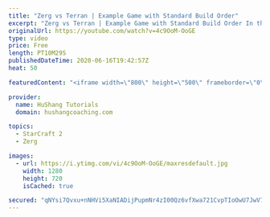 ```yaml
---
title: "Zerg vs Terran | Example Game with Standard Build Order"
excerpt: "Zerg vs Terran | Example Game with Standard Build Order In this guide we learn how to defend early Terran attacks.  Coaching -------------------------------------------------------------------------- Interested in Starcraft lessons? Check out my website! I would love to help you improve and reach your"
originalUrl: https://youtube.com/watch?v=4c9OoM-OoGE
type: video
price: Free
length: PT10M29S
publishedDateTime: 2020-06-16T19:42:57Z
heat: 50

featuredContent: "<iframe width=\"800\" height=\"500\" frameborder=\"0\" src=\"https://www.youtube.com/embed/4c9OoM-OoGE\" allow=\"accelerometer; autoplay; encrypted-media; gyroscope; picture-in-picture\" allowfullscreen></iframe>"

provider:
  name: HuShang Tutorials
  domain: hushangcoaching.com

topics:
  - StarCraft 2
  - Zerg

images:
  - url: https://i.ytimg.com/vi/4c9OoM-OoGE/maxresdefault.jpg
    width: 1280
    height: 720
    isCached: true

secured: "qNYsi7Qvxu+nNHVi5XaNIADijPupmNr4zI00Qz6vfXwa721CvpTIoOwU7JwV7GMl3M+dfXp+yTZBhHFbk/mjMBgTt3MZnFNKF5+A1YxvPzw+nC2U1uBEeCN1X+5av4yC23slYa6KfXoTvc9SQozcl1swFfafJvBRGMTok725rOHwytcK1wEXa7N5PYmSZ8yu5hiWd+HsiF3z+aWtLTZ6dAHYDKOAuL59euLctt51V6EOfiWhnEtBhAUvrYNXbcgncf8wmE0p5nPNaKztchX0DVcQnpANPhhkQOk30BeHcbJ+hn3cFno6VuJZ0gGAyPbWoy6jWnnSuPdP+PQV4ggGMz826qY36E3rTf0Jjrg6GQyQ/Z2Oa0zeQZEBps+QC5AsCYGWsP5gSVC1abf1iJxAaeL2NJ7EVgP8UKnorGfmVxY=;ufxTOEJSFntaXy9n07MoxQ=="
---
```


